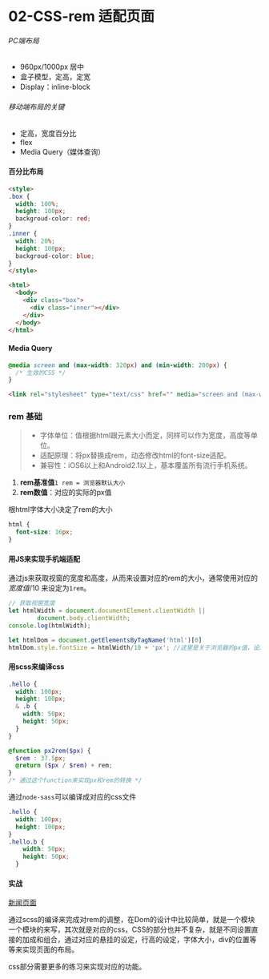# 02-CSS-rem 适配页面

###### PC端布局

- 960px/1000px 居中
- 盒子模型，定高，定宽
- Display：inline-block

###### 移动端布局的关键

- 定高，宽度百分比
- flex
- Media Query（媒体查询）

#### 百分比布局

```html
<style>
.box {
  width: 100%;
  height: 100px;
  backgroud-color: red;
}
.inner {
  width: 20%;
  height: 100px;
  backgroud-color: blue;
}
</style>

<html>
  <body>
    <div class="box">
      <div class="inner"></div>
    </div>
  </body>
</html>
```

#### Media Query

```css
@media screen and (max-width: 320px) and (min-width: 200px) {
  /* 生效的CSS */
}
```

```html
<link rel="stylesheet" type="text/css" href="" media="screen and (max-width: 320px)">
```

### rem 基础

> - 字体单位：值根据html跟元素大小而定，同样可以作为宽度，高度等单位。
> - 适配原理：将px替换成rem，动态修改html的font-size适配。
> - 兼容性：iOS6以上和Android2.1以上，基本覆盖所有流行手机系统。

1. **rem基准值**`1 rem = 浏览器默认大小`
2. **rem数值**：对应的实际的px值

根html字体大小决定了rem的大小

```css
html {
  font-size: 16px;
}
```

#### 用JS来实现手机端适配

通过js来获取视窗的宽度和高度，从而来设置对应的rem的大小，通常使用对应的$宽度值/10$ 来设定为`1rem`。

```js
// 获取视窗宽度
let htmlWidth = document.documentElement.clientWidth || 
    	document.body.clientWidth;
console.log(htmlWidth);

let htmlDom = document.getElementsByTagName('html')[0]
htmlDom.style.fontSize = htmlWidth/10 + 'px'; //这里是关于浏览器的px值，设定的rem基准值。
```

#### 用scss来编译css

```scss
.hello {
  width: 100px;
  height: 100px;
  & .b {
    width: 50px;
    height: 50px;
  }
}

@function px2rem($px) {
  $rem : 37.5px;
  @return ($px / $rem) + rem;
}
/* 通过这个function来实现px和rem的转换 */
```

通过`node-sass`可以编译成对应的css文件

```css
.hello {
  width: 100px;
  height: 100px;
}
.hello.b {
    width: 50px;
    height: 50px;
  }
```

#### 实战

[新闻页面](https://github.com/JaykeyGuo/FE-LEGO/blob/master/SPA/news.html)

通过scss的编译来完成对rem的调整，在Dom的设计中比较简单，就是一个模块一个模块的来写，其次就是对应的css，CSS的部分也并不复杂，就是不同设置直接的加成和组合，通过对应的悬挂的设定，行高的设定，字体大小，div的位置等等来实现页面的布局。

css部分需要更多的练习来实现对应的功能。